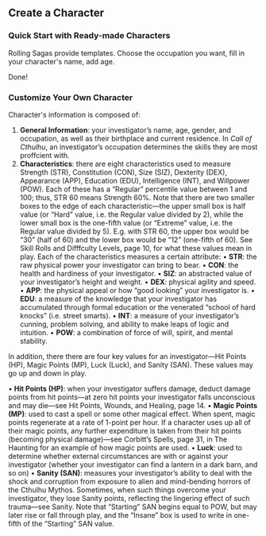 <a id="createcharacter"></a>
## Create a Character

<a id="quickstart"></a>
### Quick Start with Ready-made Characters

Rolling Sagas provide templates. Choose the occupation you want, fill in your character's name, add age.

Done!
<a id="customizecharacter"></a>
### Customize Your Own Character
Character's information is composed of:
1. **General Information**: your investigator’s name, age, gender, and occupation, as well as their birthplace and current residence. In *Call of Cthulhu*, an investigator’s occupation determines the skills they are most proffcient with.
2. **Characteristics**: there are eight characteristics used to measure Strength (STR), Constitution (CON), Size (SIZ), Dexterity (DEX), Appearance (APP), Education (EDU), Intelligence (INT), and Willpower (POW). Each of these has a “Regular” percentile value between 1 and 100; thus, STR 60 means Strength 60%. Note that there are two smaller boxes to the edge of each characteristic—the upper small box is half value (or “Hard” value, i.e. the Regular value divided by 2), while the lower small box is the one-fifth value (or “Extreme” value, i.e. the Regular value divided by 5). E.g. with STR 60, the upper box would be “30” (half of 60) and the lower box would be “12” (one-fifth of 60). See Skill Rolls and Difffculty Levels, page 10, for what these values mean in play. 
Each of the characteristics measures a certain attribute:
• **STR**: the raw physical power your investigator can bring to bear.
• **CON**: the health and hardiness of your investigator.
• **SIZ**: an abstracted value of your investigator’s height and weight.
• **DEX**: physical agility and speed.
• **APP**: the physical appeal or how “good looking” your investigator is.
• **EDU**: a measure of the knowledge that your investigator has accumulated through formal education or the venerated “school of hard knocks” (i.e. street smarts). 
• **INT**: a measure of your investigator’s cunning, problem solving, and ability to make leaps of logic and intuition. 
• **POW**: a combination of force of will, spirit, and mental stability. 

In addition, there there are four key values for an investigator—Hit Points (HP), Magic Points (MP), Luck (Luck), and Sanity (SAN). These values may go up and down in play. 

• **Hit Points (HP)**: when your investigator suffers damage, deduct damage points from hit points—at zero hit points your investigator falls unconscious and may die—see Hit Points, Wounds, and Healing, page 14. 
• **Magic Points (MP)**: used to cast a spell or some other magical effect. When spent, magic points regenerate at a rate of 1-point per hour. If a character uses up all of their magic points, any further expenditure is taken from their hit points (becoming physical damage)—see Corbitt’s Spells, page 31, in The Haunting for an example of how magic points are used. 
• **Luck**: used to determine whether external circumstances are with or against your investigator (whether your investigator can find a lantern in a dark barn, and so on)
• **Sanity (SAN)**: measures your investigator’s ability to deal with the shock and corruption from exposure to alien and mind-bending horrors of the Cthulhu Mythos. Sometimes, when such things overcome your investigator, they lose Sanity points, reflecting the lingering effect of such trauma—see Sanity. Note that “Starting” SAN begins equal to POW, but may later rise or fall through play, and the “Insane” box is used to write in one-fifth of the “Starting” SAN value.